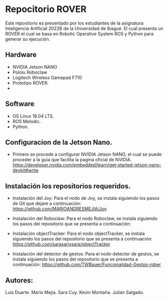 # Repocitorio ROVER  

Este repositorio es presentado por los estudiantes de la asignatura Inteligencia Artificial 2022B de la Universidad de Ibagué. El cual presenta un ROVER el cual se basa en Robotic Operative System ROS y Python para generar su ejecución. 

## Hardware
-   NVIDIA Jetson NANO
-   Pololu Roboclaw
-   Logitech Wireless Gamepad F710
-   Prototipo ROVER.
- 
## Software
- OS Linux 18.04 LTS.
- ROS Melodic.
- Python.

##  Configuracion de la Jetson Nano.
- Primero se procede a configurar NVIDIA Jetson NANO, el cual se puede proceder a la guía que facilita la pagina oficial de NVIDIA. 
https://developer.nvidia.com/embedded/learn/get-started-jetson-nano-devkit#write


## Instalación los repositorios requeridos.

- Instalación del Joy:
Para el nodo de Joy, se instala siguiendo los pasos de Git que dejare a continuación:
https://github.com/MARIOANDRESMEJIA/Joy

- Instalación del Roboclaw:
Para el nodo Roboclaw, se instala siguiendo los pasos del repositorio que se presenta a continuación:

- Instalación objectTracker: 
Para el nodo objectTracker, se instala siguiendo los pasos del repositorio que se presenta a continuación:
https://github.com/sarasarixsara/objectTracker


- Instalación del detector de gestos:
Para el nodo detector de gestos, se instala siguiendo los pasos del repositorio que se presenta a continuación:
https://github.com/TWBauer/Funcionalidad-Gestos-rober


## Autores:
Luis Duarte.
Mario Mejia.
Sara Cuy.
Kevin Montaña.
Julian Salgado.

